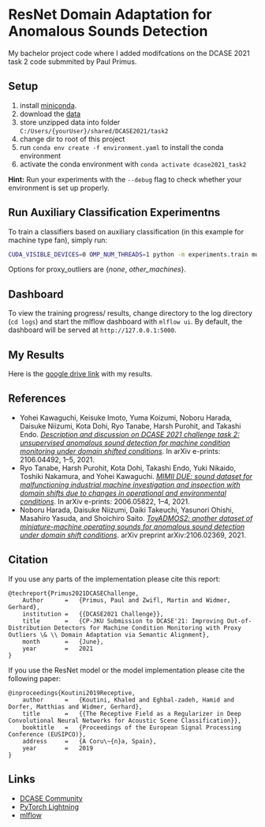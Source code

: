 # ResNet Domain Adaptation for Anomalous Sounds Detection
My bachelor project code where I added modifcations on the DCASE 2021 task 2 code submmited by Paul Primus.



## Setup



1. install [miniconda](https://docs.conda.io/en/latest/miniconda.html).
2. download the [data](http://dcase.community/challenge2021/task-unsupervised-detection-of-anomalous-sounds#download)
3. store unzipped data into folder `C:/Users/{yourUser}/shared/DCASE2021/task2` 
4. change dir to root of this project
5. run `conda env create -f environment.yaml` to install the conda environment
6. activate the conda environment with `conda activate dcase2021_task2`

**Hint:** Run your experiments with the `--debug` flag to check whether your environment is set up properly. 

## Run Auxiliary Classification Experimentns

To train a classifiers based on auxiliary classification (in this example for machine type fan), simply run:

```bash
CUDA_VISIBLE_DEVICES=0 OMP_NUM_THREADS=1 python -m experiments.train multi_section --version auxiliary_classification --proxy_outliers other_machines --proxy_outlier_lambda 0.5 --machine_type fan
```
Options for proxy_outliers are {*none*, *other_machines*}. 


## Dashboard

To view the training progress/ results, change directory to the log directory (`cd logs`) and start the mlflow dashboard with `mlflow ui`.
By default, the dashboard will be served at `http://127.0.0.1:5000`.

## My Results
Here is the [google drive link](https://drive.google.com/drive/folders/15HczFHJsUAZAzYYQWwg2C7HMEjYFWkk0?usp=sharing) with my results.

## References

- Yohei Kawaguchi, Keisuke Imoto, Yuma Koizumi, Noboru Harada, Daisuke Niizumi, Kota Dohi, Ryo Tanabe, Harsh Purohit, and Takashi Endo. [*Description and discussion on DCASE 2021 challenge task 2: unsupervised anomalous sound detection for machine condition monitoring under domain shifted conditions*](https://arxiv.org/pdf/2106.04492.pdf). In arXiv e-prints: 2106.04492, 1–5, 2021. 
- Ryo Tanabe, Harsh Purohit, Kota Dohi, Takashi Endo, Yuki Nikaido, Toshiki Nakamura, and Yohei Kawaguchi. [*MIMII DUE: sound dataset for malfunctioning industrial machine investigation and inspection with domain shifts due to changes in operational and environmental conditions*](https://arxiv.org/pdf/2105.02702.pdf). In arXiv e-prints: 2006.05822, 1–4, 2021.
- Noboru Harada, Daisuke Niizumi, Daiki Takeuchi, Yasunori Ohishi, Masahiro Yasuda, and Shoichiro Saito. [*ToyADMOS2: another dataset of miniature-machine operating sounds for anomalous sound detection under domain shift conditions*](https://arxiv.org/pdf/2106.02369.pdf). arXiv preprint arXiv:2106.02369, 2021.

## Citation
If you use any parts of the implementation please cite this report:
```
@techreport{Primus2021DCASEChallenge,
    Author      =   {Primus, Paul and Zwifl, Martin and Widmer, Gerhard},
    institution =   {{DCASE2021 Challenge}},
    title       =   {CP-JKU Submission to DCASE'21: Improving Out-of-Distribution Detectors for Machine Condition Monitoring with Proxy Outliers \& \\ Domain Adaptation via Semantic Alignment},
    month       =   {June},
    year        =   2021
}
```

If you use the ResNet model or the model implementation please cite the following paper:
```
@inproceedings{Koutini2019Receptive,
    author      =   {Koutini, Khaled and Eghbal-zadeh, Hamid and Dorfer, Matthias and Widmer, Gerhard},
    title       =   {{The Receptive Field as a Regularizer in Deep Convolutional Neural Networks for Acoustic Scene Classification}},
    booktitle   =   {Proceedings of the European Signal Processing Conference (EUSIPCO)},
    address     =   {A Coru\~{n}a, Spain},
    year        =   2019
}
```

## Links
- [DCASE Community](http://dcase.community/)
- [PyTorch Lightning](https://github.com/PyTorchLightning/pytorch-lightning)
- [mlflow](https://mlflow.org/)
